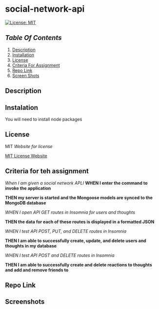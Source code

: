 # social-network-api

[![License: MIT](https://img.shields.io/badge/License-MIT-yellow.svg)](https://opensource.org/licenses/MIT)

## _Table Of Contents_

1. [Description](#description)
2. [Installation](#installation)
3. [License](#license)
4. [Criteria For Assignment](#criteria-for-assignment)
5. [Repo Link](#repository-link)
6. [Screen Shots](#screen-shots)

## Description

## Instalation

You will need to install node packages

## License

MIT
_Website for license_

[MIT License Website](https://mit-license.org/)

## Criteria for teh assignment

_When I am given a social network APLI_
**WHEN I enter the command to invoke the application**

**THEN my server is started and the Mongoose models are synced to the MongoDB database**

_WHEN I open API GET routes in Insomnia for users and thoughts_

**THEN the data for each of these routes is displayed in a formatted JSON**

_WHEN I test API POST, PUT, and DELETE routes in Insomnia_

**THEN I am able to successfully create, update, and delete users and thoughts in my database**

_WHEN I test API POST and DELETE routes in Insomnia_

**THEN I am able to successfully create and delete reactions to thoughts and add and remove friends to**

## Repo Link

## Screenshots
